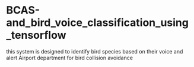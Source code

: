 # BCAS-and_bird_voice_classification_using_tensorflow
this system is designed to identify bird species based on their voice and alert Airport department for bird collision avoidance
